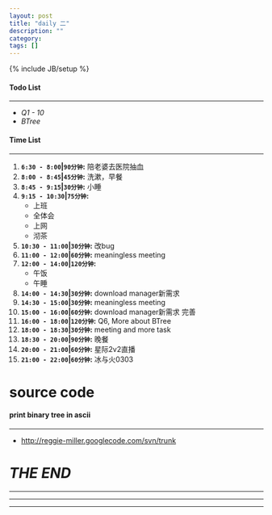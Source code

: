 ```yaml
---
layout: post
title: "daily 二"
description: ""
category: 
tags: []
---
```

{% include JB/setup %}
#### Todo List
***
* *Q1 - 10*
* *BTree*

#### Time List
***
1. **`6:30 - 8:00`|`90分钟`:** 陪老婆去医院抽血
2. **`8:00 - 8:45`|`45分钟`:** 洗漱，早餐
3. **`8:45 - 9:15`|`30分钟`:** 小睡
4. **`9:15 - 10:30`|`75分钟`:**
	* 上班
	* 全体会
	* 上网
	* 沏茶
5. **`10:30 - 11:00`|`30分钟`:** 改bug
6. **`11:00 - 12:00`|`60分钟`:** meaningless meeting
7. **`12:00 - 14:00`|`120分钟`:** 
	* 午饭
	* 午睡
8. **`14:00 - 14:30`|`30分钟`:** download manager新需求
9. **`14:30 - 15:00`|`30分钟`:** meaningless meeting
10. **`15:00 - 16:00`|`60分钟`:** download manager新需求 完善
11. **`16:00 - 18:00`|`120分钟`:** Q6, More about BTree
12. **`18:00 - 18:30`|`30分钟`:** meeting and more task
13. **`18:30 - 20:00`|`90分钟`:** 晚餐
14. **`20:00 - 21:00`|`60分钟`:** 星际2v2直播
15. **`21:00 - 22:00`|`60分钟`:** 冰与火0303

# source code
#### print binary tree in ascii
***
* http://reggie-miller.googlecode.com/svn/trunk

# *THE END*
***
***
***